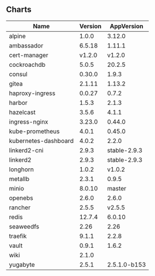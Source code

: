 ## Charts
Name | Version | AppVersion
-----|---------|-----------
alpine | 1.0.0 | 3.12.0
ambassador | 6.5.18 | 1.11.1
cert-manager | v1.2.0 | v1.2.0
cockroachdb | 5.0.5 | 20.2.5
consul | 0.30.0 | 1.9.3
gitea | 2.1.11 | 1.13.2
haproxy-ingress | 0.0.27 | 0.7.2
harbor | 1.5.3 | 2.1.3
hazelcast | 3.5.6 | 4.1.1
ingress-nginx | 3.23.0 | 0.44.0
kube-prometheus | 4.0.1 | 0.45.0
kubernetes-dashboard | 4.0.2 | 2.2.0
linkerd2-cni | 2.9.3 | stable-2.9.3
linkerd2 | 2.9.3 | stable-2.9.3
longhorn | 1.0.2 | v1.0.2
metallb | 2.3.1 | 0.9.5
minio | 8.0.10 | master
openebs | 2.6.0 | 2.6.0
rancher | 2.5.5 | v2.5.5
redis | 12.7.4 | 6.0.10
seaweedfs | 2.26 | 2.26
traefik | 9.1.1 | 2.2.8
vault | 0.9.1 | 1.6.2
wiki | 2.1.0 | 
yugabyte | 2.5.1 | 2.5.1.0-b153
